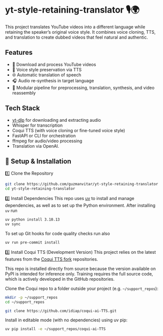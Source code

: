 # yt-style-retaining-translator 🎙️🌍
This project translates YouTube videos into a different language while retaining the speaker’s original voice style. It combines voice cloning, TTS, and translation to create dubbed videos that feel natural and authentic.

## Features

- 📼 Download and process YouTube videos
- 🧠 Voice style preservation via TTS
- 🌐 Automatic translation of speech
- 🎧 Audio re-synthesis in target language
- 📂 Modular pipeline for preprocessing, translation, synthesis, and video reassembly

##  Tech Stack

- [yt-dlp](https://github.com/yt-dlp/yt-dlp) for downloading and extracting audio
- Whisper for transcription
- Coqui TTS (with voice cloning or fine-tuned voice style)
- FastAPI or CLI for orchestration
- ffmpeg for audio/video processing
- Translation via OpenAI.

## 🔧 Setup & Installation
1️⃣ Clone the Repository
```bash
git clone https://github.com/guzmanvitar/yt-style-retaining-translator
cd yt-style-retaining-translator
```

2️⃣ Install Dependencies
This repo uses [uv](https://docs.astral.sh/uv/getting-started/installation) to install and manage dependencies,
as well as to set up the Python environment. After installing `uv` run
```bash
uv python install 3.10.13
uv sync
```
To set up Git hooks for code quality checks run also
```bash
uv run pre-commit install
```

3️⃣ Install Coqui TTS (Development Version)
This project relies on the latest features from the [Coqui TTS fork](https://github.com/idiap/coqui-ai-TTS.git) repositories.

This repo is installed directly from source because the version available on PyPI is intended for inference only.
Training requires the full source code, which is actively developed in the GitHub repositories.

Clone the Coqui repo to a folder outside your project (e.g. `~/support_repos`):
```bash
mkdir -p ~/support_repos
cd ~/support_repos

git clone https://github.com/idiap/coqui-ai-TTS.git
```

Install in editable mode (with no dependencies) using uv pip:
```bash
uv pip install -e ~/support_repos/coqui-ai-TTS
```
